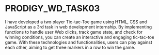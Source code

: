 # PRODIGY_WD_TASK03
I have developed a two player Tic-tac-Toe game using HTML, CSS and JavaScript as a 3rd task in web development internship. By implementing functions to handle user Web clicks, track game state, and check for winning conditions, you can create an interactive and engaging tic-tac-toe game. With these technologies and functionalities, users can play against each other, aiming to get three markers in a row to win the game.
